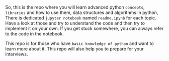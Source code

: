 So, this is the repo where you will learn advanced python `concepts`, `libraries` and how to use them, data structures and algorithms in python, There is dedicated `jupyter notebook` named `readme.ipynb` for each topic. Have a look at those and try to understand the code and then try to implement it on your own. If you get stuck somewhere, you can always refer to the code in the notebook.

This repo is for those who have `basic knowledge of python` and want to learn more about it. This repo will also help you to prepare for your interviews.